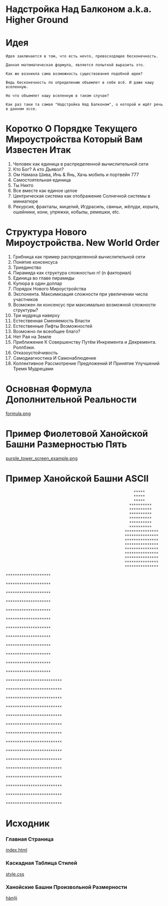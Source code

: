 # Надстройка Над Балконом a.k.a. Higher Ground

# Идея
```
Идея заключается в том, что есть нечто, превосходящее бесконечность.

Данная математическая формула, является попыткой выразить это.

Как же возникла сама возможность существования подобной идеи?

Ведь бесконечность по определению объемлет в себе всё. И даже нашу вселенную.

Но что объемлет нашу вселенную в таком случае?

Как раз таки та самая "Надстройка Над Балконом", о которой и идёт речь в данном эссе.

```

# Коротко О Порядке Текущего Мироустройства Который Вам Известен Итак

1. Человек как единица в распределенной вычислительной сети
1. Кто Бог? А кто Дьявол?
1. Ом Намаха Шива, Инь & Янь, Хачь мобиль и портвейн 777
1. Самостоятельная единица
1. Ты Никто
1. Все вместе как единое целое
1. Центрическая система как отображение Солнечной системы в миниатюре
1. Рекурсия, фракталы, мицелий, Игдрасиль, свиньи, жёлуди, корыта, ошейники, кони, упряжки, кобылы, ремешки, etc.

# Структура Нового Мироустройства. New World Order

1. Грибница как пример распределенной вычислительной сети
1. Понятие консенсуса
1. Триединство
1. Пирамида как структура сложностью n! (n факториал)
1. Единица во главе пирамиды
1. Купюра в один доллар 
1. Порядок Нового Мироустройства
1. Экспонента. Максимизация сложности при увеличении числа участников
1. Возможен ли консенсус при максимально возможной сложности структуры?
1. Три мудреца наверху
1. Естественная Сменяемость Власти 
1. Естественные Лифты Возможностей
1. Возможно ли всеобщее благо?
1. Нет Рая на Земле
1. Приближение К Совершенству Путём Инкремента и Декремента. Роллбэки.
1. Отказоустойчивость
1. Самодиагностика И Самонаблюдение
1. Коллективное Рассмотрение Предложений И Принятие Улучшений Тремя Мудрецами

# Основная Формула Дополнительной Реальности

[formula.png](https://github.com/ksukhorukov/HigherGround/blob/master/imgs/formula.png)

# Пример Фиолетовой Ханойской Башни Размерностью Пять

[purple_tower_screen_example.png](https://github.com/ksukhorukov/HigherGround/blob/master/imgs/purple_tower_screen_example.png)

# Пример Ханойской Башни ASCII

```
                                                         *****
                                                         *****
                                                         *****
                                                       **********
                                                       **********
                                                       **********
                                                       **********
                                                       **********
                                                       **********
                                                     ***************
                                                     ***************
                                                     ***************
                                                     ***************
                                                     ***************
                                                     ***************
                                                     ***************
                                                     ***************
                                                     ***************
                                                   ********************
                                                   ********************
                                                   ********************
                                                   ********************
                                                   ********************
                                                   ********************
                                                   ********************
                                                   ********************
                                                   ********************
                                                   ********************
                                                   ********************
                                                   ********************
                                                 *************************
                                                 *************************
                                                 *************************
                                                 *************************
                                                 *************************
                                                 *************************
                                                 *************************
                                                 *************************
                                                 *************************
                                                 *************************
                                                 *************************
                                                 *************************
                                                 *************************
                                                 *************************
                                                 *************************
```

# Исходник

### Главная Страница 
[index.html](https://github.com/ksukhorukov/HigherGround/blob/master/index.html)

### Каскадная Таблица Стилей

[style.css](https://github.com/ksukhorukov/HigherGround/blob/master/styles/style.css)

### Ханойские Башни Произвольной Размерности

[hànội](https://github.com/ksukhorukov/HigherGround/blob/master/hànội/)
